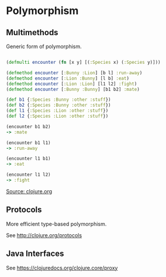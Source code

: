 # Polymorphism

## Multimethods

Generic form of polymorphism.

```Clojure

(defmulti encounter (fn [x y] [(:Species x) (:Species y)]))

(defmethod encounter [:Bunny :Lion] [b l] :run-away)
(defmethod encounter [:Lion :Bunny] [l b] :eat)
(defmethod encounter [:Lion :Lion] [l1 l2] :fight)
(defmethod encounter [:Bunny :Bunny] [b1 b2] :mate)

(def b1 {:Species :Bunny :other :stuff})
(def b2 {:Species :Bunny :other :stuff})
(def l1 {:Species :Lion :other :stuff})
(def l2 {:Species :Lion :other :stuff})

(encounter b1 b2)
-> :mate

(encounter b1 l1)
-> :run-away

(encounter l1 b1)
-> :eat

(encounter l1 l2)
-> :fight
```

[Source: clojure.org](http://clojure.org/runtime_polymorphism)

## Protocols

More efficient type-based polymorphism.

See http://clojure.org/protocols

## Java Interfaces

See https://clojuredocs.org/clojure.core/proxy
